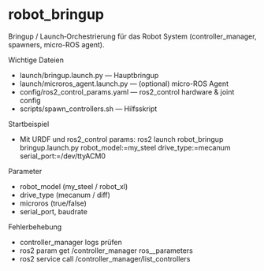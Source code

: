 # robot_bringup

Bringup / Launch‑Orchestrierung für das Robot System (controller_manager, spawners, micro-ROS agent).

Wichtige Dateien
- launch/bringup.launch.py — Hauptbringup
- launch/microros_agent.launch.py — (optional) micro-ROS Agent
- config/ros2_control_params.yaml — ros2_control hardware & joint config
- scripts/spawn_controllers.sh — Hilfsskript

Startbeispiel
- Mit URDF und ros2_control params:
  ros2 launch robot_bringup bringup.launch.py robot_model:=my_steel drive_type:=mecanum serial_port:=/dev/ttyACM0

Parameter
- robot_model (my_steel / robot_xl)
- drive_type (mecanum / diff)
- microros (true/false)
- serial_port, baudrate

Fehlerbehebung
- controller_manager logs prüfen
- ros2 param get /controller_manager ros__parameters
- ros2 service call /controller_manager/list_controllers